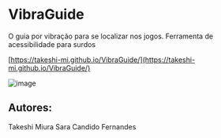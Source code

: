 # VibraGuide
O guia por vibração para se localizar nos jogos.
Ferramenta de acessibilidade para surdos


[https://takeshi-mi.github.io/VibraGuide/](https://takeshi-mi.github.io/VibraGuide/)


![image](https://github.com/user-attachments/assets/cfde76a7-31e6-4b66-a5c7-eef9946c3ce7)

## Autores:
Takeshi Miura
Sara Candido Fernandes

